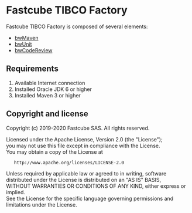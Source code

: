 Fastcube TIBCO Factory
======================

Fastcube TIBCO Factory is composed of several elements:

* [bwMaven](https://github.com/fastcube/tibco-bwmaven)
* [bwUnit](https://github.com/fastcube/tibco-bwunit)
* [bwCodeReview](https://github.com/fastcube/tibco-codereview)

Requirements
-------------
1. Available Internet connection
2. Installed Oracle JDK 6 or higher
3. Installed Maven 3 or higher

Copyright and license
----------------------
Copyright (c) 2019-2020 Fastcube SAS. All rights reserved.

Licensed under the Apache License, Version 2.0 (the "License");<br/>
you may not use this file except in compliance with the License.<br/>
You may obtain a copy of the License at

       http://www.apache.org/licenses/LICENSE-2.0

Unless required by applicable law or agreed to in writing, software<br/>
distributed under the License is distributed on an "AS IS" BASIS,<br/>
WITHOUT WARRANTIES OR CONDITIONS OF ANY KIND, either express or implied.<br/>
See the License for the specific language governing permissions and<br/>
limitations under the License.